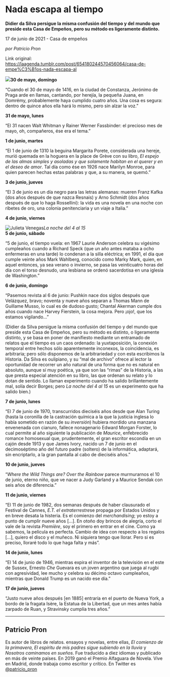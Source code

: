 # Nada escapa al tiempo

**Didier da Silva persigue la misma confusión del tiempo y del mundo que preside esta Casa de Empeños, pero su método es  ligeramente distinto.**

17 de junio de 2021 - Casa de empeños

_por Patricio Pron_

Link original: https://laagenda.tumblr.com/post/654180244570456064/casa-de-empe%C3%B1os-nada-escapa-al

![](https://64.media.tumblr.com/8e6c436ba9384de9b3e18ca08e663f4e/fa0be8fe35622d4c-eb/s500x750/9ff34aec2c71032706f545f6e4b46952bd9990d9.jpg)**30 de mayo, domingo**

“Cuando el 30 de
mayo de 1416, en la ciudad de Constanza, Jerónimo de Praga arde en llamas,
cantando, por herejía, la pequeña Juana, en Domrémy, probablemente haya
cumplido cuatro años. Una cosa es segura: dentro de quince años ella hará lo
mismo, pero sin alzar la voz.” 

**31 de mayo, lunes**

“El 31 nacen Walt
Whitman y Rainer Werner Fassbinder: el precioso mes de mayo, oh, compañeros, ése
era el tema.” 

**1 de junio, martes**

“El 1 de junio de
1310 la beguina Margarita Porete, considerada una hereje, murió quemada en la
hoguera en la place de Grève con su libro, *El espejo de las almas simples y
asoladas y que solamente habitan en el querer y en el deseo de amor*. Tal día
como ése en 1926 nace Marilyn Monroe, para quien parecen hechas estas palabras
y que, a su manera, se quemó.” 

**3 de junio, jueves**

“El 3 de junio es
un día negro para las letras alemanas: mueren Franz Kafka (dos años después de
que nazca Resnais) y Arno Schmidt (dos años después de que lo haga Rossellini):
la vida es una novela en una noche con ribetes de oro, una colonia
penitenciaria y un viaje a Italia.” 

**4 de junio, viernes**

![Julieta Venegas](https://64.media.tumblr.com/01f0fb671df001fba7a6186e6995a32a/fa0be8fe35622d4c-1c/s250x400/ad096a1db04f7b9e6513ca07813e1498ac7a4290.jpg)*La noche del 4 al 15*  
**5 de junio, sábado**

“5 de junio, el tiempo vuela: en
1967 Laurie Anderson celebra su vigésimo cumpleaños cuando a Richard Speck (que
un año antes mataba a ocho enfermeras en una tarde) lo condenan a la silla eléctrica;
en 1991, el día que cumple veinte años Mark Wahlberg, conocido como Marky Mark,
quien, en aquel entonces, ya sea verano o invierno, se pasa las veinticuatro
horas del día con el torso desnudo, una lesbiana se ordenó sacerdotisa en una
iglesia de Washington.” 

**6 de junio, domingo**

“Pasemos revista al 6 de junio:
Pushkin nace dos siglos después que Velázquez, bravo; noventa y nueve años
separan a Thomas Mann de Guillame Musso, lo cual es de dudoso gusto; Chantal
Akerman cumple dos años cuando nace Harvey Fierstein, la cosa mejora. Pero
¡ojo!, que los estamos vigilando…” 

(Didier da Silva persigue la misma
confusión del tiempo y del mundo que preside esta Casa de Empeños, pero su método
es distinto, o ligeramente distinto, y se basa en poner de manifiesto mediante
un entramado de relatos que el tiempo es un caos ordenado: la yuxtaposición, la
conexión temporal entre hechos sólo aparentemente inconexos, la coincidencia,
es arbitraria; pero sólo disponemos de la arbitrariedad y con esta escribimos
la Historia. Da Silva es oulipiano, y su “mal de archivo” ofrece al lector la
oportunidad de recorrer un año natural de una forma que no es natural en absoluto,
aunque sí muy poética, ya que son las “rimas” de la Historia, a las que presta
especial atención en su libro, las que ordenan su relato y lo dotan de sentido.
Lo llaman experimento cuando ha salido brillantemente mal, solía decir Borges;
pero *La noche del 4 al 15* es un experimento que ha salido bien.) 

**7 de junio, lunes**

“El 7 de junio de 1970,
transcurridos dieciséis años desde que Alan Turing (hasta la coronilla de la
castración química a la que la justicia inglesa lo había sometido en razón de
su *inversión*) hubiera mordido una manzana envenenada con cianuro,
fallece nonagenario Edward Morgan Forster, lo cual permite al año siguiente la
publicación de *Maurice*, enfebrecido romance homosexual que, prudentemente,
el gran escritor escondía en un cajón desde 1913 y que James Ivory, nacido un 7
de junio en el decimoséptimo año del futuro padre (soltero) de la informática,
adaptará, sin encriptarlo, a la gran pantalla al cabo de dieciséis años.” 

**10 de junio, jueves**

“*Where the Wild Things are? Over
the Rainbow* parece murmurarnos el 10 de junio, eterno niño, que ve nacer a
Judy Garland y a Maurice Sendak con seis años de diferencia.” 

**11 de junio, viernes**

“El 11 de junio de 1982, dos
semanas después de haber clausurado el Festival de Cannes, *E.T. el extraterrestre*se propaga por Estados Unidos y en breve desata la histeria. Es el comienzo
del *merchandising*; yo estoy a punto de cumplir nueve años […]. En otoño
doy brincos de alegría, corto el vale de la revista *Première*, soy el
primero en entrar en el cine. Como ya sabemos, la película es perfecta. Cambio
de idea con respecto a los regalos […], quiero el disco y el muñeco. Ni
siquiera tengo que llorar. Pero si es preciso, lloraré todo lo que haga falta y
más”. 

**14 de junio, lunes**

“El 14 de junio de 1946, mientras
expira el inventor de la televisión en el este de Sussex, Ernesto *Che*
Guevara es un joven argentino que juega al rugbi con agresividad, lee mucho y
celebra su décimo octavo cumpleaños, mientras que Donald Trump es un nacido ese
día.” 

**17 de junio, jueves**

“Justo nueve años después [en 1885]
entraría en el puerto de Nueva York, a bordo de la fragata Isère, la Estatua de
la Libertad, que un mes antes había zarpado de Ruan, y Stravinsky cumplía tres
años.”



---

Patricio Pron
-------------

 Es autor de libros de relatos. ensayos y novelas, entre ellas, *El comienzo de la primavera*, *El espíritu de mis padres sigue subiendo en la lluvia* y *Nosotros caminamos en sueños*. Fue traducido a diez idiomas y publicado en más de veinte países. En 2019 ganó el Premio Alfaguara de Novela. Vive en Madrid, donde trabaja como escritor y crítico. En Twitter es [@patricio\_pron](https://twitter.com/patricio_pron) 

